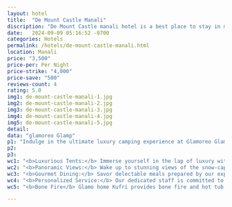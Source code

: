 ```yaml
---
layout: hotel
title:  "De Mount Castle Manali"
discription: "De Mount Castle manali hotel is a best place to stay in manali with best amanaties available"
date:   2024-09-09 05:16:52 -0700
categories: Hotels
permalink: /hotels/de-mount-castle-manali.html
location: Manali
price: "3,500"
price-per: Per Night 
price-strike: "4,000"
price-save: "500"
reviews-count: 4
rating: 5.0
img1: de-mount-castle-manali-1.jpg
img2: de-mount-castle-manali-2.jpg
img3: de-mount-castle-manali-3.jpg
img4: de-mount-castle-manali-4.jpg
img5: de-mount-castle-manali-5.jpg
detail: 
data: "glamoreo Glamp"
p1: "Indulge in the ultimate luxury camping experience at Glamoreo Glamp Cheog, Shimla. Nestled amidst the breathtaking Himalayan landscapes, our luxurious tents offer a perfect blend of comfort, style, and adventure."
p2:
p3:
wc1: "<b>Luxurious Tents:</b> Immerse yourself in the lap of luxury with our spacious and elegantly furnished tents."
wc2: "<b>Panoramic Views:</b> Wake up to stunning views of the snow-capped mountains and lush valleys."
wc3: "<b>Gourmet Dining:</b> Savor delectable meals prepared by our expert chefs, using fresh, local ingredients."
wc4: "<b>Personalized Service:</b> Our dedicated staff is committed to providing you with exceptional service."
wc5: "<b>Bone Fire</b> Glamo home Kufri provides bone fire and hot tub bath best experiance available."

---
```



